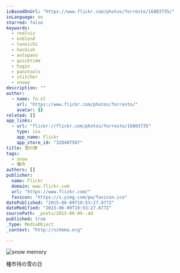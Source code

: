```yaml
---
isBasedOnUrl: "https://www.flickr.com/photos/forresto/16883735/"
inLanguage: en
starred: false
keywords:
  - realviz
  - enblend
  - taneichi
  - hackish
  - autopano
  - quicktime
  - hugin
  - panotools
  - stitcher
  - snowy
description: ""
author:
  - name: fo.ol
    url: "https://www.flickr.com/photos/forresto/"
    avatar: {}
related: []
app_links:
  - url: "flickr://flickr.com/photos/forresto/16883735"
    type: ios
    app_name: Flickr
    app_store_id: "328407587"
title: 雪の夢
tags:
  - snow
  - 種市
authors: []
publisher:
  name: Flickr
  domain: www.flickr.com
  url: "https://www.flickr.com/"
  favicon: "https://s.yimg.com/pw/favicon.ico"
datePublished: "2015-06-09T19:53:27.877Z"
dateModified: "2015-06-09T19:53:27.877Z"
sourcePath: _posts/2015-06-09-.md
published: true
_type: MediaObject
_context: "http://schema.org"

---
```

![snow memory](https://farm1.staticflickr.com/13/16883735_e73e660346_b.jpg)

種市待の雪の日